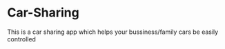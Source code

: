 # Car-Sharing
This is a car sharing app which helps your bussiness/family cars be easily controlled
